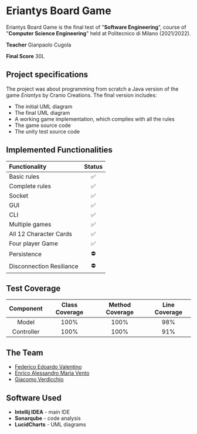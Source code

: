 # Eriantys Board Game

Eriantys Board Game is the final test of "**Software Engineering**", course of "**Computer Science Engineering**" held at Politecnico di Milano (2021/2022).

**Teacher** Gianpaolo Cugola

**Final Score** 30L

## Project specifications
The project was about programming from scratch a Java version of the game _Eriantys_ by Cranio Creations.
The final version includes: 
 - The initial UML diagram
 - The final UML diagram
 - A working game implementation, which complies with all the rules
 - The game source code
 - The unity test source code
 ## Implemented Functionalities
 
| Functionality | Status |
|:-----------------------|:------------------------------------:|
| Basic rules | ✅|
| Complete rules | ✅|
| Socket |✅|
| GUI | ✅ |
| CLI |✅ |
| Multiple games | ✅|
| All 12 Character Cards | ✅ |
| Four player Game | ✅ |
| Persistence | ⛔ |
| Disconnection Resiliance | ⛔ |

## Test Coverage
| Component | Class Coverage |Method Coverage | Line Coverage
|:-----------------------:|:------------------------------------:|:------------------------------------:|:------------------------------------:|
|Model | 100% | 100% | 98% |
|Controller | 100% | 100% | 91% |

## The Team
* [Federico Edoardo Valentino](https://github.com/FedericoValentino)
* [Enrico Alessandro Maria Vento](https://github.com/EnricoVento)
* [Giacomo Verdicchio](https://github.com/GiacomoVerdicchio)

## Software Used
* **Intellij IDEA** - main IDE
* **Sonarqube** - code analysis
* **LucidCharts** - UML diagrams
